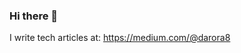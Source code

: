 ### Hi there 👋

<!--
**dhruvarora93/dhruvarora93** is a ✨ _special_ ✨ repository because its `README.md` (this file) appears on your GitHub profile.

Here are some ideas to get you started:

- 🔭 I’m currently working on ...
- 🌱 I’m currently learning ...
- 👯 I’m looking to collaborate on ...
- 🤔 I’m looking for help with ...
- 💬 Ask me about ...
- 📫 How to reach me: ...
- 😄 Pronouns: ...
- ⚡ Fun fact: ...
-->

<!--
Jan 29, 2021

I am currently reading 'Refactoring at Scale' by Maude Lemaire. Great read, especially when you are in the midst of a major refactor. We are moving from a REST framework to graphQL for one of our services. This is also my first time using Hasura. It's pretty neat, you should definitely try it out. 
-->

I write tech articles at: https://medium.com/@darora8
